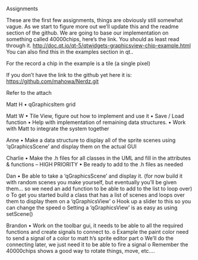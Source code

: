 Assignments 

These are the first few assignments, things are obviously still somewhat vague. As we start to figure more out we’ll update this and the readme section of the github. We are going to base our implementation on something called 40000chips, here’s the link. You should as least read through it. http://doc.qt.io/qt-5/qtwidgets-graphicsview-chip-example.html
You can also find this in the examples section in qt..

For the record a chip in the example is a tile (a single pixel)

If you don’t have the link to the github yet here it is:
https://github.com/mahowa/Nerdz.git

Refer to the attach

Matt H
•	qGraphicsItem grid

Matt W
•	Tile View, figure out how to implement and use it
•	Save / Load function
•	Help with implementation of remaining data structures.
•	Work with Matt to integrate the system together

Anne
•	Make a data structure to display all of the sprite scenes using ‘qGraphicsScene’ and display them on the actual GUI

Charlie
•	Make the .h files for all classes in the UML and fill in the attributes & functions – HIGH PRIORITY
•	Be ready to add to the .h files as needed 

Dan
•	Be able to take a ‘qGraphicsScene’ and display it. (for now build it with random scenes you make yourself, but eventually you’ll be given them… so we need an  add function to be able to add to the list to loop over)
o	To get you started build a class that has a list of scenes and loops over them to display them on a ‘qGraphicsView’
o	Hook up a slider to this so you can change the speed
o	Setting a ‘qGraphicsView’ is as easy as using setScene()

Brandon
•	Work on the toolbar gui, it needs to be able to all the required functions and create signals to connect to.
o	Example the paint color need to send a signal of a color to matt h’s sprite editor part
o	We’ll do the connecting later, we just need it to be able to fire a signal
o	Remember the 40000chips shows a good way to rotate things, move, etc….








